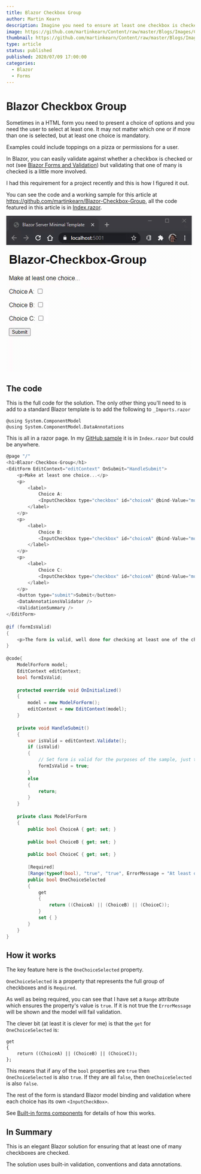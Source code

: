 ```yaml
---
title: Blazor Checkbox Group
author: Martin Kearn
description: Imagine you need to ensure at least one checkbox is checked from a group of checkboxes. It does not matter which one, but it must be one of them. This is how to do it in Blazor.
image: https://github.com/martinkearn/Content/raw/master/Blogs/Images/ChecboxGroup.png
thumbnail: https://github.com/martinkearn/Content/raw/master/Blogs/Images/ChecboxGroup.png
type: article
status: published
published: 2020/07/09 17:00:00
categories: 
  - Blazor
  - Forms
---
```


# Blazor Checkbox Group

Sometimes in a HTML form you need to present a choice of options and you need the user to select at least one. It may not matter which one or if more than one is selected, but at least one choice is mandatory.

Examples could include toppings on a pizza or permissions for a user.

In Blazor, you can easily validate against whether a checkbox is checked or not (see [Blazor Forms and Validation](https://docs.microsoft.com/en-us/aspnet/core/blazor/forms-validation?view=aspnetcore-3.1)) but validating that one of many is checked is a little more involved.

I had this requirement for a project recently and this is how I figured it out.

You can see the code and a working sample for this article at https://github.com/martinkearn/Blazor-Checkbox-Group, all the code featured in this article is in [Index.razor](https://github.com/martinkearn/Blazor-Checkbox-Group/blob/master/src/Pages/Index.razor).

![A Blazor Checkbox group](https://github.com/martinkearn/Content/raw/master/Blogs/Images/Blazor-Checkbox-Group.gif)

## The code

This is the full code for the solution. The only other thing you'll need to is add to a standard Blazor template is to add the following to `_Imports.razor`

```
@using System.ComponentModel
@using System.ComponentModel.DataAnnotations
```

This is all in a razor page. In my [GitHub sample](https://github.com/martinkearn/Blazor-Checkbox-Group/blob/master/src/Pages/Index.razor) it is in `Index.razor` but could be anywhere.	

```c#
@page "/"
<h1>Blazor-Checkbox-Group</h1>
<EditForm EditContext="editContext" OnSubmit="HandleSubmit">
    <p>Make at least one choice...</p>
    <p>
        <label>
            Choice A:
            <InputCheckbox type="checkbox" id="choiceA" @bind-Value="model.ChoiceA" />
        </label>
    </p>
    <p>
        <label>
            Choice B:
            <InputCheckbox type="checkbox" id="choiceA" @bind-Value="model.ChoiceB" />
        </label>
    </p>
    <p>
        <label>
            Choice C:
            <InputCheckbox type="checkbox" id="choiceA" @bind-Value="model.ChoiceC" />
        </label>
    </p>
    <button type="submit">Submit</button>
    <DataAnnotationsValidator />
    <ValidationSummary />
</EditForm>

@if (formIsValid)
{
    <p>The form is valid, well done for checking at least one of the checkboxes.</p>
}

@code{
    ModelForForm model;
    EditContext editContext;
    bool formIsValid;

    protected override void OnInitialized()
    {
        model = new ModelForForm();
        editContext = new EditContext(model);
    }

    private void HandleSubmit()
    {
        var isValid = editContext.Validate();
        if (isValid)
        {
            // Set form is valid for the purposes of the sample, just to show that the form is valid.
            formIsValid = true;
        }
        else
        {
            return;
        }
    }

    private class ModelForForm
    {
        public bool ChoiceA { get; set; }

        public bool ChoiceB { get; set; }

        public bool ChoiceC { get; set; }

        [Required]
        [Range(typeof(bool), "true", "true", ErrorMessage = "At least one choice is required.")]
        public bool OneChoiceSelected
        {
            get
            {
                return ((ChoiceA) || (ChoiceB) || (ChoiceC));
            }
            set { }
        }
    }
}
```

## How it works

The key feature here is the `OneChoiceSelected` property. 

`OneChoiceSelected` is a property that represents the full group of checkboxes and is `Required`.

As well as being required, you can see that I have set a `Range` attribute which ensures the property's value is `true`. If it is not true the `ErrorMessage` will be shown and the model will fail validation.

The clever bit (at least it is clever for me) is that the `get` for `OneChoiceSelected` is:

```
get
{
	return ((ChoiceA) || (ChoiceB) || (ChoiceC));
};
```

This means that if any of the `bool` properties are `true` then  `OneChoiceSelected` is also `true`. If they are all `false`, then  `OneChoiceSelected` is also `false`.

The rest of the form is standard Blazor model binding and validation where each choice has its own `<InputCheckBox>`. 

See [Built-in forms components](https://docs.microsoft.com/en-us/aspnet/core/blazor/forms-validation?view=aspnetcore-3.1#built-in-forms-components) for details of how this works.

## In Summary

This is an elegant Blazor solution for ensuring that at least one of many checkboxes are checked.

The solution uses built-in validation, conventions and data annotations.